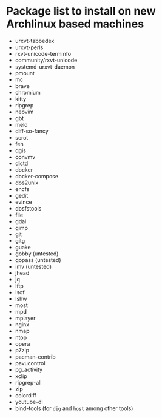 # Package list to install on new Archlinux based machines

- urxvt-tabbedex
- urxvt-perls
- rxvt-unicode-terminfo
- community/rxvt-unicode
- systemd-urxvt-daemon
- pmount
- mc
- brave
- chromium
- kitty
- ripgrep
- neovim
- gbt
- meld
- diff-so-fancy
- scrot
- feh
- qgis
- convmv
- dictd
- docker
- docker-compose
- dos2unix
- encfs
- gedit
- evince
- dosfstools
- file
- gdal
- gimp
- git
- gitg
- guake
- gobby (untested)
- gopass (untested)
- imv (untested)
- jhead
- jq
- lftp
- lsof
- lshw
- most
- mpd
- mplayer
- nginx
- nmap
- ntop
- opera
- p7zip
- pacman-contrib
- pavucontrol
- pg_activity
- xclip
- ripgrep-all
- zip
- colordiff
- youtube-dl
- bind-tools (for `dig` and `host` among other tools)
